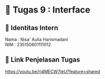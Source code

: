 # 📁 Tugas 9 : Interface

## 👤 Identitas Intern
Nama : Nisa' Aulia Harismadani           
NIM  : 235150601111012

## 🔗 Link Penjelasan Tugas

https://youtu.be/rj4MECW7leU?feature=shared

